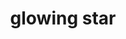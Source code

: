 ---
layout: travel&places
title: glowing star
emoji: glowing_star
permalink: 🌟.html
image: assets/img/3moji/glowing_star.png
---